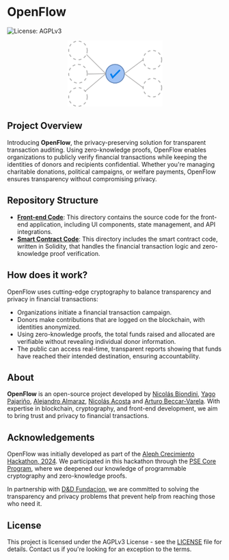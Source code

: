 # OpenFlow

![License: AGPLv3](https://img.shields.io/badge/License-AGPL%20v3-blue.svg) 

<p align="center">
  <img src="./assets/openflow-banner.png" alt="OpenFlow: Privacy-Preserving Financial Auditing" width="222"/>
</p>

## Project Overview

Introducing **OpenFlow**, the privacy-preserving solution for transparent transaction auditing. Using zero-knowledge proofs, OpenFlow enables organizations to publicly verify financial transactions while keeping the identities of donors and recipients confidential. Whether you're managing charitable donations, political campaigns, or welfare payments, OpenFlow ensures transparency without compromising privacy.

## Repository Structure

- **[Front-end Code](https://github.com/yourusername/openflow-frontend)**: This directory contains the source code for the front-end application, including UI components, state management, and API integrations.
- **[Smart Contract Code](https://github.com/yourusername/openflow-contracts)**: This directory includes the smart contract code, written in Solidity, that handles the financial transaction logic and zero-knowledge proof verification.

## How does it work?

OpenFlow uses cutting-edge cryptography to balance transparency and privacy in financial transactions:

- Organizations initiate a financial transaction campaign.
- Donors make contributions that are logged on the blockchain, with identities anonymized.
- Using zero-knowledge proofs, the total funds raised and allocated are verifiable without revealing individual donor information.
- The public can access real-time, transparent reports showing that funds have reached their intended destination, ensuring accountability.

## About

**OpenFlow** is an open-source project developed by [Nicolás Biondini](https://github.com/NicolasBiondini), [Yago Pajariño](https://github.com/yagopajarino), [Alejandro Almaraz](https://github.com/almaraz97), [Nicolás Acosta](https://github.com/NicoAcosta) and [Arturo Beccar-Varela](https://github.com/arturoBeccar). With expertise in blockchain, cryptography, and front-end development, we aim to bring trust and privacy to financial transactions.

## Acknowledgements

OpenFlow was initially developed as part of the [Aleph Crecimiento Hackathon, 2024](https://www.aleph.crecimiento.build/en-aleph-hackathon). We participated in this hackathon through the [PSE Core Program](https://pse.dev/en/programs), where we deepened our knowledge of programmable cryptography and zero-knowledge proofs.

In partnership with [D&D Fundacion](https://ddfundacion.org/), we are committed to solving the transparency and privacy problems that prevent help from reaching those who need it.

## License

This project is licensed under the AGPLv3 License - see the [LICENSE](LICENSE) file for details. Contact us if you're looking for an exception to the terms.
